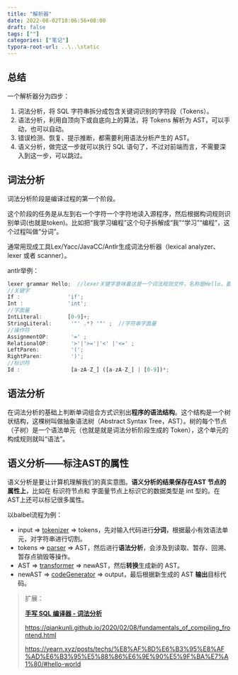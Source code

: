 ```yaml
---
title: "解析器"
date: 2022-08-02T18:06:56+08:00
draft: false
tags: [""]
categories: ["笔记"]
typora-root-url: ..\..\static
---
```


## 总结

一个解析器分为四步：

1. 词法分析，将 SQL 字符串拆分成包含关键词识别的字符段（Tokens）。
2. 语法分析，利用自顶向下或自底向上的算法，将 Tokens 解析为 AST，可以手动，也可以自动。
3. 错误检测、恢复、提示推断，都需要利用语法分析产生的 AST。
4. 语义分析，做完这一步就可以执行 SQL 语句了，不过对前端而言，不需要深入到这一步，可以跳过。

## 词法分析

词法分析阶段是编译过程的第一个阶段。

这个阶段的任务是从左到右一个字符一个字符地读入源程序，然后根据构词规则识别单词(也就是token)。比如把“我学习编程”这个句子拆解成“我”“学习”“编程”，这个过程叫做“分词”。

通常用现成工具Lex/Yacc/JavaCC/Antlr生成词法分析器（lexical analyzer、lexer 或者 scanner）。

antlr举例：

```javascript
lexer grammar Hello;  //lexer关键字意味着这是一个词法规则文件，名称是Hello，要与文件名相同
//关键字
If :               'if';
Int :              'int';
//字面量
IntLiteral:        [0-9]+;
StringLiteral:      '"' .*? '"' ;  //字符串字面量
//操作符
AssignmentOP:       '=' ;    
RelationalOP:       '>'|'>='|'<' |'<=' ;    
LeftParen:          '(';
RightParen:         ')';
//标识符
Id :                [a-zA-Z_] ([a-zA-Z_] | [0-9])*;
```



## 语法分析

在词法分析的基础上判断单词组合方式识别出**程序的语法结构**。这个结构是一个树状结构，这棵树叫做抽象语法树（Abstract Syntax Tree，AST）。树的每个节点（子树）是一个语法单元（也就是就是词法分析阶段生成的 Token），这个单元的构成规则就叫“语法”。



## 语义分析——标注AST的属性

语义分析是要让计算机理解我们的真实意图。**语义分析的结果保存在AST 节点的属性上**，比如在 标识符节点和 字面量节点上标识它的数据类型是 int 型的。在AST上还可以标记很多属性。





以balbel流程为例：

- input => [tokenizer](https://github.com/caiyongmin/awesome-coding-javascript/tree/master/src/bundler/babel/lib/tokenizer.js) => tokens，先对输入代码进行**分词**，根据最小有效语法单元，对字符串进行切割。
- tokens => [parser](https://github.com/caiyongmin/awesome-coding-javascript/tree/master/src/bundler/babel/lib/parser.js) => AST，然后进行**语法分析**，会涉及到读取、暂存、回溯、暂存点销毁等操作。
- AST => [transformer](https://github.com/caiyongmin/awesome-coding-javascript/tree/master/src/bundler/babel/lib/transformer.js) => newAST，然后**转换**生成新的 AST。
- newAST => [codeGenerator](https://github.com/Advanced-Frontend/Daily-Interview-Question/issues/src/bundler/babel/lib/codeGenerator.js) => output，最后根据新生成的 AST **输出**目标代码。



> 扩展：
>
> [**手写 SQL 编译器 - 词法分析**](https://github.com/ascoders/weekly/blob/master/%E7%BC%96%E8%AF%91%E5%8E%9F%E7%90%86/64.%E7%B2%BE%E8%AF%BB%E3%80%8A%E6%89%8B%E5%86%99%20SQL%20%E7%BC%96%E8%AF%91%E5%99%A8%20-%20%E8%AF%8D%E6%B3%95%E5%88%86%E6%9E%90%E3%80%8B.md)
>
> https://qiankunli.github.io/2020/02/08/fundamentals_of_compiling_frontend.html
>
> https://yearn.xyz/posts/techs/%E8%AF%8D%E6%B3%95%E8%AF%AD%E6%B3%95%E5%88%86%E6%9E%90%E5%9F%BA%E7%A1%80/#hello-world
